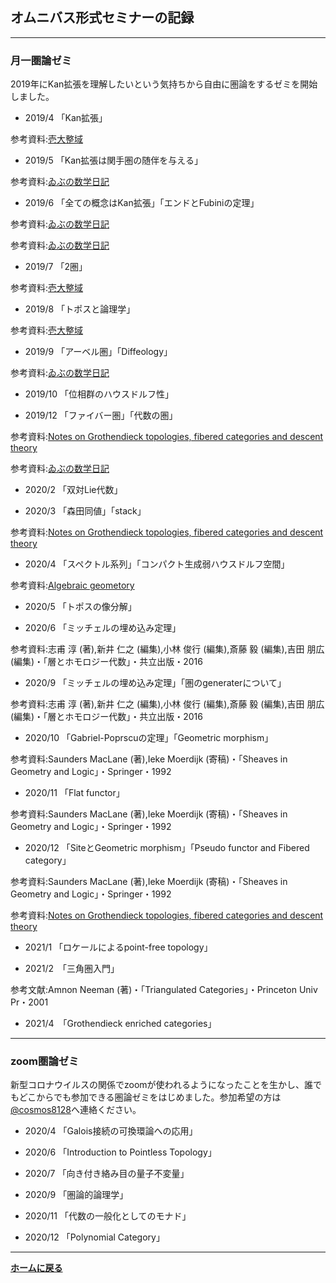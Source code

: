 ## **オムニバス形式セミナーの記録**

--- 

### 月一圏論ゼミ
2019年にKan拡張を理解したいという気持ちから自由に圏論をするゼミを開始しました。


- 2019/4 「Kan拡張」

参考資料:[壱大整域](http://alg-d.com/math/kan_extension/)

- 2019/5 「Kan拡張は関手圏の随伴を与える」

参考資料:[ゐぶの数学日記](https://ibu8128.hatenablog.com/entry/2019/05/14/141116)

- 2019/6 「全ての概念はKan拡張」「エンドとFubiniの定理」

参考資料:[ゐぶの数学日記](https://ibu8128.hatenablog.com/entry/2019/06/10/122241)

参考資料:[ゐぶの数学日記](https://ibu8128.hatenablog.com/entry/2019/06/12/113843)

- 2019/7 「2圏」

参考資料:[壱大整域](http://alg-d.com/math/kan_extension/)

- 2019/8 「トポスと論理学」

参考資料:[壱大整域](http://alg-d.com/math/kan_extension/)

- 2019/9 「アーベル圏」「Diffeology」

参考資料:[ゐぶの数学日記](https://ibu8128.hatenablog.com/entry/2019/09/06/141651)

- 2019/10 「位相群のハウスドルフ性」

- 2019/12 「ファイバー圏」「代数の圏」

参考資料:[Notes on Grothendieck topologies, fibered categories
and descent theory](http://homepage.sns.it/vistoli/descent.pdf)

参考資料:[ゐぶの数学日記](https://ibu8128.hatenablog.com/entry/2019/12/25/113016)

- 2020/2 「双対Lie代数」

- 2020/3 「森田同値」「stack」

参考資料:[Notes on Grothendieck topologies, fibered categories
and descent theory](http://homepage.sns.it/vistoli/descent.pdf)

- 2020/4 「スペクトル系列」「コンパクト生成弱ハウスドルフ空間」

参考資料:[Algebraic geometory](https://bbs.pku.edu.cn/attach/33/6e/336e96c0b674154a/fulei.pdf)

- 2020/5 「トポスの像分解」

- 2020/6 「ミッチェルの埋め込み定理」

参考資料:志甫 淳 (著),新井 仁之 (編集),小林 俊行 (編集),斎藤 毅 (編集),吉田 朋広 (編集)・「層とホモロジー代数」・共立出版・2016

- 2020/9 「ミッチェルの埋め込み定理」「圏のgeneraterについて」

参考資料:志甫 淳 (著),新井 仁之 (編集),小林 俊行 (編集),斎藤 毅 (編集),吉田 朋広 (編集)・「層とホモロジー代数」・共立出版・2016

- 2020/10 「Gabriel-Poprscuの定理」「Geometric morphism」

参考資料:Saunders MacLane (著),Ieke Moerdijk (寄稿)・「Sheaves in Geometry and Logic」・Springer・1992

- 2020/11 「Flat functor」

参考資料:Saunders MacLane (著),Ieke Moerdijk (寄稿)・「Sheaves in Geometry and Logic」・Springer・1992

- 2020/12 「SiteとGeometric morphism」「Pseudo functor and Fibered category」

参考資料:Saunders MacLane (著),Ieke Moerdijk (寄稿)・「Sheaves in Geometry and Logic」・Springer・1992

参考資料:[Notes on Grothendieck topologies, fibered categories
and descent theory](http://homepage.sns.it/vistoli/descent.pdf)

- 2021/1 「ロケールによるpoint-free topology」

- 2021/2　「三角圏入門」

参考文献:Amnon Neeman (著)・「Triangulated Categories」・Princeton Univ Pr・2001

- 2021/4　「Grothendieck enriched categories」

---

### zoom圏論ゼミ

新型コロナウイルスの関係でzoomが使われるようになったことを生かし、誰でもどこからでも参加できる圏論ゼミをはじめました。参加希望の方は[@cosmos8128](https://twitter.com/@cosmos8128)へ連絡ください。

- 2020/4 「Galois接続の可換環論への応用」

- 2020/6 「Introduction to Pointless Topology」

- 2020/7 「向き付き絡み目の量子不変量」

- 2020/9 「圏論的論理学」

- 2020/11 「代数の一般化としてのモナド」

- 2020/12 「Polynomial Category」

---

**[ホームに戻る](/index)**